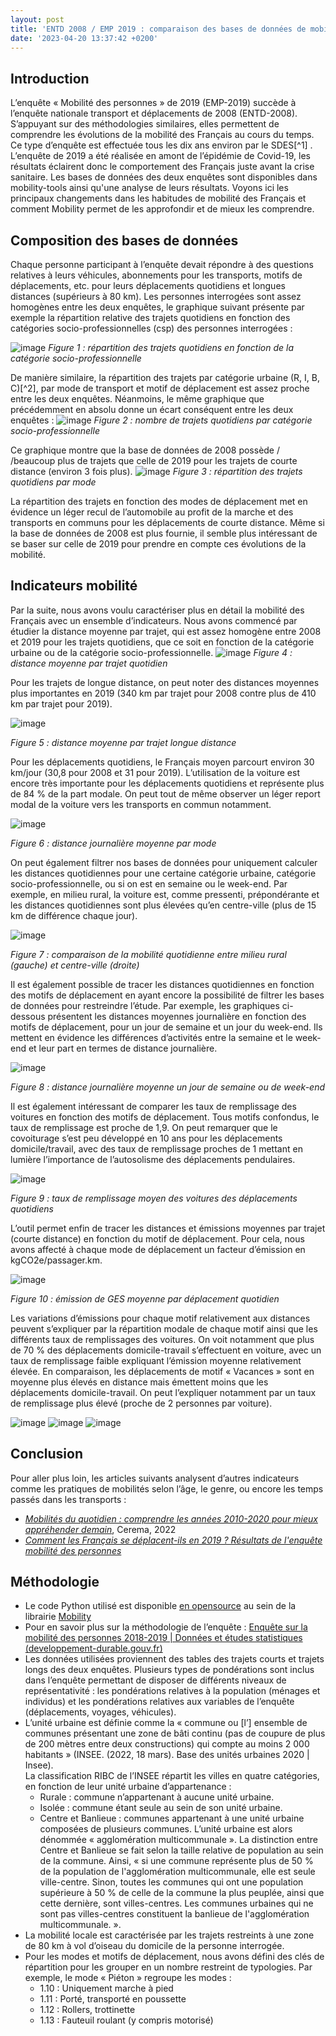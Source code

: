 ```yaml
---
layout: post
title: 'ENTD 2008 / EMP 2019 : comparaison des bases de données de mobilité'
date: '2023-04-20 13:37:42 +0200'
---
```


## Introduction
L’enquête « Mobilité des personnes » de 2019 (EMP-2019) succède à l’enquête nationale transport et déplacements de 2008 (ENTD-2008). S’appuyant sur des méthodologies similaires, elles permettent de comprendre les évolutions de la mobilité des Français au cours du temps. Ce type d’enquête est effectuée tous les dix ans environ par le SDES[^1] . L’enquête de 2019 a été réalisée en amont de l’épidémie de Covid-19, les résultats éclairent donc le comportement des Français juste avant la crise sanitaire. Les bases de données des deux enquêtes sont disponibles dans mobility-tools ainsi qu'une analyse de leurs résultats. Voyons ici les principaux changements dans les habitudes de mobilité des Français et comment Mobility permet de les approfondir et de mieux les comprendre.

## Composition des bases de données
Chaque personne participant à l’enquête devait répondre à des questions relatives à leurs véhicules, abonnements pour les transports, motifs de déplacements, etc. pour leurs déplacements quotidiens et longues distances (supérieurs à 80 km). Les personnes interrogées sont assez homogènes entre les deux enquêtes, le graphique suivant présente par exemple la répartition relative des trajets quotidiens en fonction des catégories socio-professionnelles (csp) des personnes interrogées :
 
![image](https://user-images.githubusercontent.com/19514464/233441020-c947b272-84bb-4fb5-881f-a5ed8f23c56f.png)
*Figure 1 : répartition des trajets quotidiens en fonction de la catégorie socio-professionnelle*

De manière similaire, la répartition des trajets par catégorie urbaine (R, I, B, C)[^2], par mode de transport et motif de déplacement est assez proche entre les deux enquêtes. Néanmoins, le même graphique que précédemment en absolu donne un écart conséquent entre les deux enquêtes :
![image](https://user-images.githubusercontent.com/19514464/233442337-401dd98c-0ad8-4049-b98f-08cee4d184ec.png)
*Figure 2 : nombre de trajets quotidiens par catégorie socio-professionnelle*

Ce graphique montre que la base de données de 2008 possède 
/
/beaucoup plus de trajets que celle de 2019 pour les trajets de courte distance (environ 3 fois plus). 
![image](https://user-images.githubusercontent.com/19514464/233442535-caa872ca-0100-4072-b778-d2ff0e0b035b.png)
*Figure 3 : répartition des trajets quotidiens par mode*

La répartition des trajets en fonction des modes de déplacement met en évidence un léger recul de l’automobile au profit de la marche et des transports en communs pour les déplacements de courte distance. Même si la base de données de 2008 est plus fournie, il semble plus intéressant de se baser sur celle de 2019 pour prendre en compte ces évolutions de la mobilité.

## Indicateurs mobilité
Par la suite, nous avons voulu caractériser plus en détail la mobilité des Français avec un ensemble d’indicateurs. Nous avons commencé par étudier la distance moyenne par trajet, qui est assez homogène entre 2008 et 2019 pour les trajets quotidiens, que ce soit en fonction de la catégorie urbaine ou de la catégorie socio-professionnelle.
![image](https://user-images.githubusercontent.com/19514464/233442800-5fcf0da1-da4b-4cad-bdfa-44346d3bd4f0.png)
*Figure 4 : distance moyenne par trajet quotidien*

Pour les trajets de longue distance, on peut noter des distances moyennes plus importantes en 2019 (340 km par trajet pour 2008 contre plus de 410 km par trajet pour 2019).

![image](https://user-images.githubusercontent.com/19514464/233443631-785c1b7f-a779-4197-899e-543cea2bbd19.png)

*Figure 5 : distance moyenne par trajet longue distance*

Pour les déplacements quotidiens, le Français moyen parcourt environ 30 km/jour (30,8 pour 2008 et 31 pour 2019). L’utilisation de la voiture est encore très importante pour les déplacements quotidiens et représente plus de 84 % de la part modale. On peut tout de même observer un léger report modal de la voiture vers les transports en commun notamment.

![image](https://user-images.githubusercontent.com/19514464/233443752-86651c96-6aeb-452f-9fcf-a91122e4d99c.png)

*Figure 6 : distance journalière moyenne par mode*

On peut également filtrer nos bases de données pour uniquement calculer les distances quotidiennes pour une certaine catégorie urbaine, catégorie socio-professionnelle, ou si on est en semaine ou le week-end. Par exemple, en milieu rural, la voiture est, comme pressenti, prépondérante et les distances quotidiennes sont plus élevées qu’en centre-ville (plus de 15 km de différence chaque jour).

![image](https://user-images.githubusercontent.com/19514464/233443931-9ce20ba0-caf2-467f-b9f7-51eebc63ddae.png)

*Figure 7 : comparaison de la mobilité quotidienne entre milieu rural (gauche) et centre-ville (droite)*

Il est également possible de tracer les distances quotidiennes en fonction des motifs de déplacement en ayant encore la possibilité de filtrer les bases de données pour restreindre l’étude. Par exemple, les graphiques ci-dessous présentent les distances moyennes journalière en fonction des motifs de déplacement, pour un jour de semaine et un jour du week-end. Ils mettent en évidence les différences d’activités entre la semaine et le week-end et leur part en termes de distance journalière.

![image](https://user-images.githubusercontent.com/19514464/233444064-0184c494-f1e1-4e08-923b-a17d599a86ca.png)

*Figure 8 : distance journalière moyenne un jour de semaine ou de week-end*

Il est également intéressant de comparer les taux de remplissage des voitures en fonction des motifs de déplacement. Tous motifs confondus, le taux de remplissage est proche de 1,9. On peut remarquer que le covoiturage s’est peu développé en 10 ans pour les déplacements domicile/travail, avec des taux de remplissage proches de 1 mettant en lumière l’importance de l’autosolisme des déplacements pendulaires. 

![image](https://user-images.githubusercontent.com/19514464/233444186-76cb5936-2050-4859-a45e-b3651638be89.png)

*Figure 9 : taux de remplissage moyen des voitures des déplacements quotidiens*

L’outil permet enfin de tracer les distances et émissions moyennes par trajet (courte distance) en fonction du motif de déplacement. Pour cela, nous avons affecté à chaque mode de déplacement un facteur d’émission en kgCO2e/passager.km. 

![image](https://user-images.githubusercontent.com/19514464/233444335-e0931e8e-4d19-4694-9270-513334a2ff06.png)

*Figure 10 : émission de GES moyenne par déplacement quotidien*

Les variations d’émissions pour chaque motif relativement aux distances peuvent s’expliquer par la répartition modale de chaque motif ainsi que les différents taux de remplissages des voitures. On voit notamment que plus de 70 % des déplacements domicile-travail s’effectuent en voiture, avec un taux de remplissage faible expliquant l’émission moyenne relativement élevée. En comparaison, les déplacements de motif « Vacances » sont en moyenne plus élevés en distance mais émettent moins que les déplacements domicile-travail. On peut l’expliquer notamment par un taux de remplissage plus élevé (proche de 2 personnes par voiture).

![image](https://user-images.githubusercontent.com/19514464/233444473-f8db6eb8-dc11-4258-a120-189c21266274.png)
![image](https://user-images.githubusercontent.com/19514464/233444500-2a966120-5369-465d-9c20-08b81adb53c7.png)
![image](https://user-images.githubusercontent.com/19514464/233444517-d330eca7-f3a5-4297-a092-0b689bd09ec2.png)

## Conclusion

Pour aller plus loin, les articles suivants analysent d’autres indicateurs comme les pratiques de mobilités selon l’âge, le genre, ou encore les temps passés dans les transports :
* *[Mobilités du quotidien : comprendre les années 2010-2020 pour mieux appréhender demain](https://doc.cerema.fr/Default/doc/SYRACUSE/584812/mobilites-du-quotidien-comprendre-les-annees-2010-2020-pour-mieux-apprehender-demain)*, Cerema, 2022
* *[Comment les Français se déplacent-ils en 2019 ? Résultats de l'enquête mobilité des personnes](https://www.statistiques.developpement-durable.gouv.fr/comment-les-francais-se-deplacent-ils-en-2019-resultats-de-lenquete-mobilite-des-personnes)*

## Méthodologie
* Le code Python utilisé est disponible [en opensource](https://github.com/mobility-team/mobility/tree/main/examples/compare_db) au sein de la librairie [Mobility](https://github.com/mobility-team/mobility)
* Pour en savoir plus sur la méthodologie de l’enquête : [Enquête sur la mobilité des personnes 2018-2019 | Données et études statistiques (developpement-durable.gouv.fr)](https://www.statistiques.developpement-durable.gouv.fr/enquete-sur-la-mobilite-des-personnes-2018-2019)
* Les données utilisées proviennent des tables des trajets courts et trajets longs des deux enquêtes. Plusieurs types de pondérations sont inclus dans l’enquête permettant de disposer de différents niveaux de représentativité : les pondérations relatives à la population (ménages et individus) et les pondérations relatives aux variables de l’enquête (déplacements, voyages, véhicules).
* L’unité urbaine est définie comme la « commune ou [l’] ensemble de communes présentant une zone de bâti continu (pas de coupure de plus de 200 mètres entre deux constructions) qui compte au moins 2 000 habitants » (INSEE. (2022, 18 mars). Base des unités urbaines 2020 | Insee).<br> La classification RIBC de l’INSEE répartit les villes en quatre catégories, en fonction de leur unité urbaine d’appartenance :
   * Rurale : commune n’appartenant à aucune unité urbaine.
   * Isolée : commune étant seule au sein de son unité urbaine.
   * Centre et Banlieue : communes appartenant à une unité urbaine composées de plusieurs communes. L’unité urbaine est alors dénommée « agglomération multicommunale ». La distinction entre Centre et Banlieue se fait selon la taille relative de population au sein de la commune. Ainsi, « si une commune représente plus de 50 % de la population de l'agglomération multicommunale, elle est seule ville-centre. Sinon, toutes les communes qui ont une population supérieure à 50 % de celle de la commune la plus peuplée, ainsi que cette dernière, sont villes-centres. Les communes urbaines qui ne sont pas villes-centres constituent la banlieue de l'agglomération multicommunale. ».
* La mobilité locale est caractérisée par les trajets restreints à une zone de 80 km à vol d’oiseau du domicile de la personne interrogée. 
* Pour les modes et motifs de déplacement, nous avons défini des clés de répartition pour les grouper en un nombre restreint de typologies. Par exemple, le mode « Piéton » regroupe les modes :
   * 1.10 : Uniquement marche à pied
   * 1.11 : Porté, transporté en poussette
   * 1.12 : Rollers, trottinette
   * 1.13 : Fauteuil roulant (y compris motorisé)


